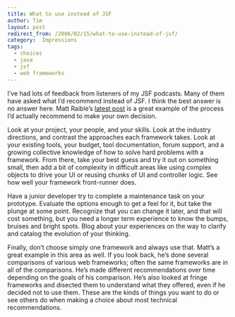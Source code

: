 ```yaml
---
title: What to use instead of JSF
author: Tim
layout: post
redirect_from: /2006/02/15/what-to-use-instead-of-jsf/
category:  Impressions
tags:
  - choices
  - java
  - jsf
  - web frameworks
---
```

I&#8217;ve had lots of feedback from listeners of my JSF podcasts. Many of them have asked what I&#8217;d recommend instead of JSF. I think the best answer is no answer here. Matt Raible&#8217;s [latest post][1] is a great example of the process I&#8217;d actually recommend to make your own decision.

Look at your project, your people, and your skills. Look at the industry directions, and contrast the approaches each framework takes. Look at your existing tools, your budget, tool documentation, forum support, and a growing collective knowledge of how to solve hard problems with a framework. From there, take your best guess and try it out on something small, then add a bit of complexity in difficult areas like using complex objects to drive your UI or reusing chunks of UI and controller logic. See how well your framework front-runner does.

Have a junior developer try to complete a maintenance task on your prototype. Evaluate the options enough to get a feel for it, but take the plunge at some point. Recognize that you can change it later, and that will cost something, but you need a longer term experience to know the bumps, bruises and bright spots. Blog about your experiences on the way to clarify and catalog the evolution of your thinking.

Finally, don&#8217;t choose simply one framework and always use that. Matt&#8217;s a great example in this area as well. If you look back, he&#8217;s done several comparisons of various web frameworks; often the same frameworks are in all of the comparisons. He&#8217;s made different recommendations over time depending on the goals of his comparison. He&#8217;s also looked at fringe frameworks and disected them to understand what they offered, even if he decided not to use them. These are the kinds of things you want to do or see others do when making a choice about most technical recommendations.

 [1]: http://raibledesigns.com/page/rd?entry=large_sites_powered_by_java
